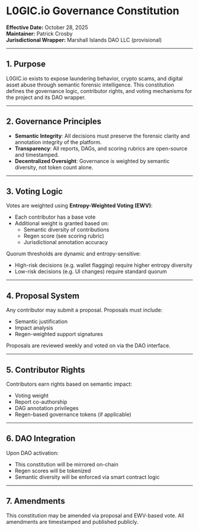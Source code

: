 # L0GIC.io Governance Constitution

**Effective Date:** October 28, 2025  
**Maintainer:** Patrick Crosby  
**Jurisdictional Wrapper:** Marshall Islands DAO LLC (provisional)

---

## 1. Purpose

L0GIC.io exists to expose laundering behavior, crypto scams, and digital asset abuse through semantic forensic intelligence. This constitution defines the governance logic, contributor rights, and voting mechanisms for the project and its DAO wrapper.

---

## 2. Governance Principles

- **Semantic Integrity**: All decisions must preserve the forensic clarity and annotation integrity of the platform.
- **Transparency**: All reports, DAGs, and scoring rubrics are open-source and timestamped.
- **Decentralized Oversight**: Governance is weighted by semantic diversity, not token count alone.

---

## 3. Voting Logic

Votes are weighted using **Entropy-Weighted Voting (EWV)**:
- Each contributor has a base vote
- Additional weight is granted based on:
  - Semantic diversity of contributions
  - Regen score (see scoring rubric)
  - Jurisdictional annotation accuracy

Quorum thresholds are dynamic and entropy-sensitive:
- High-risk decisions (e.g. wallet flagging) require higher entropy diversity
- Low-risk decisions (e.g. UI changes) require standard quorum

---

## 4. Proposal System

Any contributor may submit a proposal. Proposals must include:
- Semantic justification
- Impact analysis
- Regen-weighted support signatures

Proposals are reviewed weekly and voted on via the DAO interface.

---

## 5. Contributor Rights

Contributors earn rights based on semantic impact:
- Voting weight
- Report co-authorship
- DAG annotation privileges
- Regen-based governance tokens (if applicable)

---

## 6. DAO Integration

Upon DAO activation:
- This constitution will be mirrored on-chain
- Regen scores will be tokenized
- Semantic diversity will be enforced via smart contract logic

---

## 7. Amendments

This constitution may be amended via proposal and EWV-based vote. All amendments are timestamped and published publicly.

